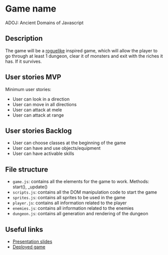 # Game name
ADOJ: Ancient Domains of Javascript
<!-- When you finish, add a nice screenshot of your game -->
<!--[<img src="./img/page.png">]()-->

## Description

The game will be a [roguelike](https://en.wikipedia.org/wiki/Roguelike) inspired game, which will allow the player to go through at least 1 dungeon, clear it of monsters and exit with the riches it has. If it survives.

## User stories MVP

Minimum user stories:

- User can look in a direction
- User can move in all directions
- User can attack at mele
- User can attack at range

## User stories Backlog

- User can choose classes at the beginning of the game
- User can have and use objects/equipment
- User can have activable skills

## File structure

- <code>game.js</code>: contains all the elements for the game to work. Methods: start(), \_update()
- <code>scripts.js</code>: contains all the DOM manipulation code to start the game
- <code>sprites.js</code>: contains all sprites to be used in the game
- <code>player.js</code>: contains all information related to the player
- <code>enemies.js</code>: contains all information related to the enemies
- <code>dungeon.js</code>: contains all generation and rendering of the dungeon

## Useful links

<!-- When you finish, add these links and commit -->

- [Presentation slides]()
- [Deployed game]()

